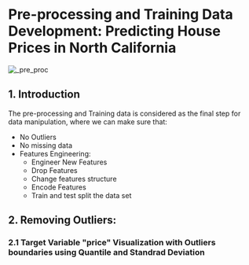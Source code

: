 
# Pre-processing and Training Data Development: Predicting House Prices in North California

![_pre_proc](https://user-images.githubusercontent.com/67468718/111041698-64b57200-83ee-11eb-96ff-b64c11a36c04.JPG)

## 1. Introduction

The pre-processing and Training data is considered as the final step for data manipulation, where we can make sure that: 

 * No Outliers
 * No missing data
 * Features Engineering: 
   * Engineer New Features
   * Drop Features
   * Change features structure
   * Encode Features
   * Train and test split the data set


## 2. Removing Outliers:

  ### 2.1 Target Variable "price" Visualization with Outliers boundaries using Quantile and Standrad Deviation


